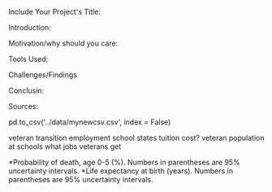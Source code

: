 Include Your Project's Title:

Introduction:

Motivation/why should you care:

Tools Used:


Challenges/Findings


Conclusin:


Sources:

pd.to_csv('../data/mynewcsv.csv', index = False)



veteran transition employment
school states tuition cost?
veteran population at schools
what jobs veterans get 

*Probability of death, age 0-5 (%). Numbers in parentheses are 95% uncertainty intervals.
*Life expectancy at birth (years). Numbers in parentheses are 95% uncertainty intervals.
